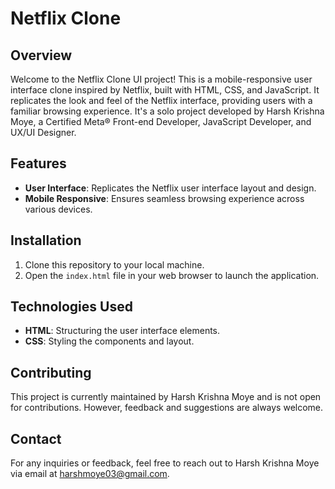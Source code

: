 # Netflix Clone 

## Overview
Welcome to the Netflix Clone UI project! This is a mobile-responsive user interface clone inspired by Netflix, built with HTML, CSS, and JavaScript. It replicates the look and feel of the Netflix interface, providing users with a familiar browsing experience. It's a solo project developed by Harsh Krishna Moye, a Certified Meta® Front-end Developer, JavaScript Developer, and UX/UI Designer.

## Features
- **User Interface**: Replicates the Netflix user interface layout and design.
- **Mobile Responsive**: Ensures seamless browsing experience across various devices.

## Installation
1. Clone this repository to your local machine.
2. Open the `index.html` file in your web browser to launch the application.

## Technologies Used
- **HTML**: Structuring the user interface elements.
- **CSS**: Styling the components and layout.

## Contributing
This project is currently maintained by Harsh Krishna Moye and is not open for contributions. However, feedback and suggestions are always welcome.

## Contact
For any inquiries or feedback, feel free to reach out to Harsh Krishna Moye via email at [harshmoye03@gmail.com](mailto:harshmoye03@gmail.com).
